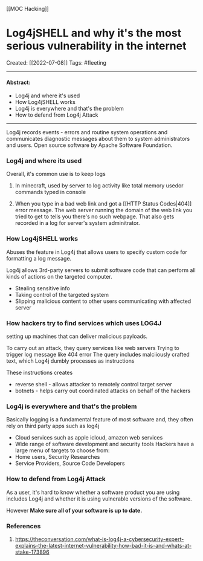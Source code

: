 [[MOC Hacking]]

# Log4jSHELL and why it's the most serious vulnerability in the internet
Created:  [[2022-07-08]]
Tags: #fleeting 

---
#### Abstract:
- Log4j and where it's used
- How Log4jSHELL works
- Log4j is everywhere and that's the problem
- How to defend from Log4j Attack

---
Log4j records events - errors and routine system operations and communicates diagnostic messages about them to system administrators and users. Open source software by Apache Software Foundation.

### Log4j and where its used
Overall, it's common use is to keep logs 

1. In minecraft, used by server to log activity like total memory usedor commands typed in console

2. When you type in a bad web link and got a [[HTTP Status Codes|404]] error message. The web server running the domain of the web link you tried to get to tells you there's no such webpage. That also gets recorded in a log for server's system adminitrator.

### How Log4jSHELL works
Abuses the feature in Log4j that allows users to specify custom code for formatting a log message. 

Log4j allows 3rd-party servers to submit software code that can perform all kinds of actions on the targeted computer.
- Stealing sensitive info
- Taking control of the targeted system 
- Slipping malicious content to other users communicating with affected server


### How hackers try to find services which uses LOG4J
setting up machines that can deliver malicious payloads. 

To carry out an attack, they query services like web servers 
Trying to trigger log message like 404 error
The query includes malciiously crafted text, which Log4j dumbly processes as instructions

These instructions creates 
- reverse shell - allows attacker to remotely control target server 
- botnets - helps carry out coordinated attacks on behalf of the hackers


### Log4j is everywhere and that's the problem
Basically logging is a fundamental feature of most software and, they often rely on third party apps such as log4j
- Cloud services such as apple icloud, amazon web services
- Wide range of software development and security tools
Hackers have a large menu of targets to choose from:
- Home users, Security Researches
- Service Providers, Source Code Developers


### How to defend from Log4j Attack
As a user, it's hard to know whether a software product you are using includes Log4j and whether it is using vulnerable versions of the software.

However
**Make sure all of your software is up to date.**











### References
1. https://theconversation.com/what-is-log4j-a-cybersecurity-expert-explains-the-latest-internet-vulnerability-how-bad-it-is-and-whats-at-stake-173896
